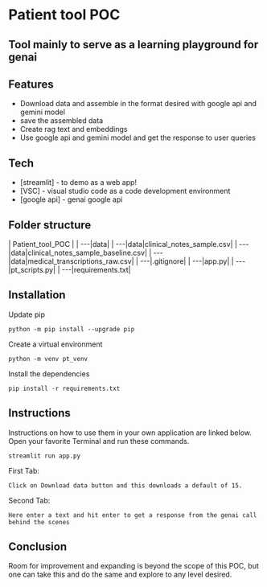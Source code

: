 # Patient tool POC
## Tool mainly to serve as a learning playground for genai

## Features

- Download data and assemble in the format desired with google api and gemini model
- save the assembled data
- Create rag text and embeddings
- Use google api and gemini model and get the response to user queries



## Tech



- [streamlit] - to demo as a web app!
- [VSC] - visual studio code as a code development environment
- [google api] - genai google api

## Folder structure
| Patient_tool_POC |
| ---|data|
| ---|data|clinical_notes_sample.csv|
| ---|data|clinical_notes_sample_baseline.csv|
| ---|data|medical_transcriptions_raw.csv|
| ---|.gitignore|
| ---|app.py|
| ---|pt_scripts.py|
| ---|requirements.txt|

## Installation
Update pip
```
python -m pip install --upgrade pip
```
Create a virtual environment
```
python -m venv pt_venv
```
Install the dependencies
```
pip install -r requirements.txt
```

## Instructions
Instructions on how to use them in your own application are linked below.
Open your favorite Terminal and run these commands.
```
streamlit run app.py
```
First Tab:

```
Click on Download data button and this downloads a default of 15. 
```

Second Tab:

```
Here enter a text and hit enter to get a response from the genai call behind the scenes
```
## Conclusion

Room for improvement and expanding is beyond the scope of this POC, but one can take this and do the same and explore to any level desired.